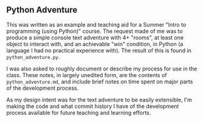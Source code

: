 ## Python Adventure

This was written as an example and teaching aid for a Summer "Intro to programming (using Python)" course.
The request made of me was to produce a simple console text adventure with 4+ "rooms", at least one object to interact with, and an achievable "win" condition, in Python (a language I had no practical experience with).
The result of this is found in `python_adventure.py`.

I was also asked to roughly document or describe my process for use in the class.  These notes, in largely unedited form, are the contents of `python_adventure.md`, and include brief notes on time spent on major parts of the development process.

As my design intent was for the text adventure to be easily extensible, I'm making the code and what commit history I have of the development process available for future teaching and learning efforts.

